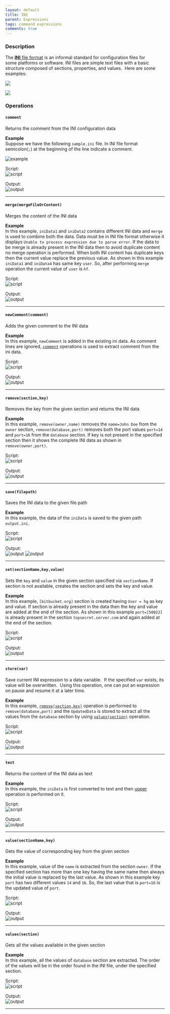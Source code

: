 ```yaml
---
layout: default
title: INI
parent: Expressions
tags: command expressions
comments: true
---
```



### Description
The <a href="https://en.wikipedia.org/wiki/INI_file" class="external-link" target="_nexial_link">**INI** file format</a> is an informal standard for configuration files for 
some platforms or software. INI files are simple text files with a basic structure composed of sections, properties, 
and values.  Here are some examples:

![](image/INIexpression_01.png)

![](image/INIexpression_02.png)


### Operations

#### `comment`
Returns the comment from the INI configuration data

**Example**<br/>
Suppose we have the following `sample.ini` file. In INI file format semicolon(`;`) 
at the beginning of the line indicate a comment.

![example](image/INIexpression_03.png)

Script:<br/>
![script](image/INIexpression_04.png)

Output:<br/>
![output](image/INIexpression_05.png)

-----

#### `merge(mergeFileOrContent)`
Merges the content of the INI data

**Example**<br/>
In this example, `iniData1` and `iniData2` contains different INI data and `merge`
is used to combine both the data. Data must be in INI file format otherwise
it displays `Unable to process expression due to parse error`. If the data to be merge
is already present in the INI data then to avoid duplicate content no merge 
operation is performed. When both INI content has duplicate keys then the current value
replace the previous value. As shown in this example `iniData1` and `iniData4` has same
key `user`. So, after performing `merge` operation the current value of `user` is `hf`.

Script:<br/>
![script](image/INIexpression_06.png)

Output:<br/>
![output](image/INIexpression_07.png)

-----

#### `newComment(comment)`
Adds the given comment to the INI data

**Example**<br/>
In this example, `newComment` is added in the existing ini data.
As comment lines are ignored, [`comment`](#comment) operations is used to extract 
comment from the ini data.

Script:<br/>
![script](image/INIexpression_08.png)

Output:<br/>
![output](image/INIexpression_09.png)

-----

#### `remove(section,key)`
Removes the key from the given section and returns the INI data

**Example**<br/>
In this example, `remove(owner,name)` removes the `name=John Doe` from the `owner`
section, `remove(database,port)` removes both the port values `port=14` and `port=16` from the `database` section.
If key is not present in the specified section then it shows the complete INI data as shown in `remove(owner,port)`.

Script:<br/>
![script](image/INIexpression_10.png)

Output:<br/>
![output](image/INIexpression_11.png)

-----

#### `save(filepath)`
Saves the INI data to the given file path

**Example**<br/>
In this example, the data of the `iniData` is saved to the given path `output.ini`.

Script:<br/>
![script](image/INIexpression_12.png)

Output:<br/>
![output](image/INIexpression_13.png)
![output](image/INIexpression_14.png)

-----

#### `set(sectionName,key,value)`
Sets the `key` and `value` in the given section specified via `sectionName`. If section is not available, creates 
the section and sets the key and value.

**Example**<br/>
In this example, `[bitbucket.org]` section is created having `User = hg` as 
key and value. If section is already present in the data then the key and value are added at the
end of the section. As shown in this example `port=[50022]` is already present in the section
`topsecret.server.com` and again added at the end of the section.

Script:<br/>
![script](image/INIexpression_15.png)

Output:<br/>
![output](image/INIexpression_16.png)

-----

#### `store(var)`
Save current INI expression to a data variable.  If the specified `var` exists, its value will 
be overwritten.  Using this operation, one can put an expression on pause and resume it at a later time.

**Example**<br/>
In this example, [`remove(section,key)`](#removesectionkey) operation is performed to 
`remove(database,port)` and the `UpdatedData` is stored to extract all the values 
from the `database` section by using [`values(section)`](#valuessection)
operation. 

Script:<br/>
![script](image/INIexpression_17.png)

Output:<br/>
![output](image/INIexpression_18.png)

-----

#### `text`
Returns the content of the INI data as text

**Example**<br/>
In this example, the `iniData` is first converted to text and then 
[upper](TEXTexpression#upper) operation is performed on it. 

Script:<br/>
![script](image/INIexpression_19.png)

Output:<br/>
![output](image/INIexpression_20.png)

-----

#### `value(sectionName,key)`
Gets the value of corresponding key from the given section

**Example**<br/>
In this example, value of the `name` is extracted from the section `owner`. If the specified section has 
more than one key having the same name then always the initial value is replaced by the last value. As shown in this 
example key `port` has two different values `14` and `16`. So, the last value that is `port=16` is the updated 
value of `port`.

Script:<br/>
![script](image/INIexpression_21.png)

Output:<br/>
![output](image/INIexpression_22.png)

-----

#### `values(section)`
Gets all the values available in the given section

**Example**<br/>
In this example, all the values of `database` section are extracted.
The order of the values will be in the order found in the INI file, under the specified section.

Script:<br/>
![script](image/INIexpression_23.png)

Output:<br/>
![output](image/INIexpression_24.png)

-----

<script>jQuery(document).ready(function () { newOperationSelect(); });</script>

